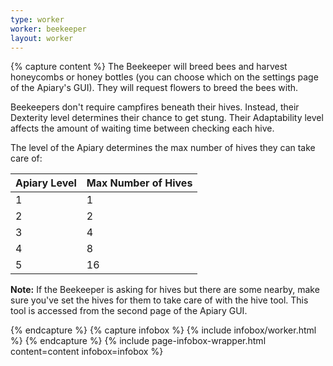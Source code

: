 ```yaml
---
type: worker
worker: beekeeper
layout: worker
---
```

{% capture content %}
The Beekeeper will breed bees and harvest honeycombs or honey bottles (you can choose which on the settings page of the Apiary's GUI). They will request flowers to breed the bees with.

Beekeepers don't require campfires beneath their hives. Instead, their Dexterity level determines their chance to get stung. Their Adaptability level affects the amount of waiting time between checking each hive.

The level of the Apiary determines the max number of hives they can take care of:

| Apiary Level | Max Number of Hives |
| ------------ | ------------------- |
| 1            | 1                   |
| 2            | 2                   |
| 3            | 4                   |
| 4            | 8                   |
| 5            | 16                  |

**Note:** If the Beekeeper is asking for hives but there are some nearby, make sure you've set the hives for them to take care of with the hive tool. This tool is accessed from the second page of the Apiary GUI.

{% endcapture %}
{% capture infobox %}
{% include infobox/worker.html %}
{% endcapture %}
{% include page-infobox-wrapper.html content=content infobox=infobox %}